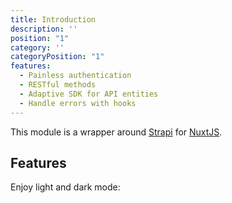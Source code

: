 ```yaml
---
title: Introduction
description: ''
position: "1"
category: ''
categoryPosition: "1"
features:
  - Painless authentication
  - RESTful methods
  - Adaptive SDK for API entities
  - Handle errors with hooks
---
```


This module is a wrapper around [Strapi](https://strapi.io/) for [NuxtJS](https://nuxtjs.org).

## Features

<base-list :items="features"></base-list>

<p class="flex items-center">Enjoy light and dark mode: <color-switcher class="p-2"></color-switcher></p>

